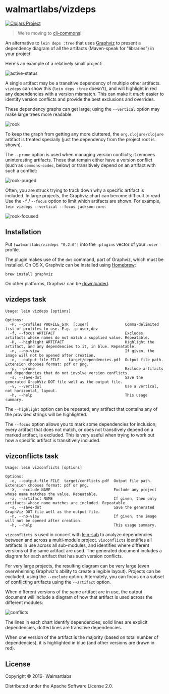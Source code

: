 # walmartlabs/vizdeps

[![Clojars Project](http://clojars.org/walmartlabs/vizdeps/latest-version.svg)](http://clojars.org/walmartlabs/vizdeps)

> We're moving to [clj-commons](https://github.com/clj-commons/vizdeps)!

An alternative to `lein deps :tree` that uses [Graphviz](http://graphviz.org) to present
a dependency diagram of all the artifacts (Maven-speak for "libraries") in your project.

Here's an example of a relatively small project:

![active-status](images/active-status-deps.png)

A single artifact may be
a transitive dependency of multiple other artifacts.
`vizdeps` can show this (`lein deps :tree` doesn't), and will highlight in red any dependencies
with a version mismatch.
This can make it *much* easier to identify version conflicts and provide the best
exclusions and overrides.

These dependency graphs can get large; using the `--vertical` option may make large
trees more readable.

![rook](images/rook-deps.png)

To keep the graph from getting any more cluttered, the `org.clojure/clojure` artifact
is treated specially (just the dependency from the project root is shown).

The `--prune` option is used when managing version conflicts; it removes uninteresting artifacts.
Those that remain either have a version conflict (such as `commons-codec`, below) or
transitively depend on an artifact with such a conflict:

![rook-purged](images/rook-pruned.png)

Often, you are struck trying to track down why a specific artifact is included.
In large projects, the Graphviz chart can become difficult to read.
Use the `-f` / `--focus` option to limit which artifacts are shown.
For example, `lein vizdeps --vertical --focus jackson-core`:

![rook-focused](images/rook-focus.png)

## Installation

Put `[walmartlabs/vizdeps "0.2.0"]` into the `:plugins` vector of your `:user`
profile.

The plugin makes use of the `dot` command, part of Graphviz,
which must be installed.
On OS X, Graphviz can be installed using [Homebrew](https://brew.sh/):

    brew install graphviz

On other platforms, Graphviz can be [downloaded](http://www.graphviz.org/Download.php).


## vizdeps task

```
Usage: lein vizdeps [options]

Options:
  -P, --profiles PROFILE_STR  [:user]                Comma-delimited list of profiles to use. E.g. -p user,dev
  -f, --focus ARTIFACT                               Excludes artifacts whose names do not match a supplied value. Repeatable.
  -H, --highlight ARTIFACT                           Highlight the artifact, and any dependencies to it, in blue. Repeatable.
  -n, --no-view                                      If given, the image will not be opened after creation.
  -o, --output-file FILE    target/dependencies.pdf  Output file path. Extension chooses format: pdf or png.
  -p, --prune                                        Exclude artifacts and dependencies that do not involve version conflicts.
  -s, --save-dot                                     Save the generated GraphViz DOT file well as the output file.
  -v, --vertical                                     Use a vertical, not horizontal, layout.
  -h, --help                                         This usage summary.
```

The `--highlight` option can be repeated; any artifact that contains any of the provided strings will be highlighted.

The `--focus` option allows you to mark some dependencies for inclusion; every artifact that does not match, or does not
transitively depend on a marked artifact, is excluded.
This is very useful when trying to work out how a specific artifact is transitively included.

## vizconflicts task

```
Usage: lein vizconflicts [options]

Options:
  -o, --output-file FILE  target/conflicts.pdf  Output file path. Extension chooses format: pdf or png.
  -X, --exclude NAME                            Exclude any project whose name matches the value. Repeatable.
  -a, --artifact NAME                           If given, then only artifacts whose name matches are included. Repeatable.
  -s, --save-dot                                Save the generated GraphViz DOT file well as the output file.
  -n, --no-view                                 If given, the image will not be opened after creation.
  -h, --help                                    This usage summary.
```

`vizconflicts` is used in concert with [lein-sub](https://github.com/kumarshantanu/lein-sub) to analyze
dependencies between and across a multi-module project.
`visconflicts` identifies all artifacts in use across all sub-modules, and identifies where different
versions of the same artifact are used.
The generated document includes a diagram for each artifact that has such version conflicts.

For very large projects, the resulting diagram can be very large (even overwhelming Graphviz's
ability to create a legible layout).
Projects can be excluded, using the `--exclude` option.
Alternately, you can focus on a subset of conflicting artifacts using the `--artifact` option.

When different versions of the same artifact are in use, the output document will include a diagram of how that
artifact is used across the different modules:

![conflicts](images/conflicts.png)

The lines in each chart identify dependencies; solid lines are explicit dependencies,
dotted lines are transitive dependencies.

When one version of the artifact is the majority (based on total number of dependencies),
it is highlighted in blue (and other versions are drawn in red).

## License

Copyright © 2016- Walmartlabs

Distributed under the Apache Software License 2.0.
